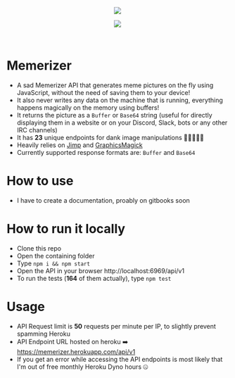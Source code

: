 <p align="center">
  <img src="https://i.imgur.com/HiaDkDQ.png"><br/>
</p>

<p align="center">
    <img src="https://travis-ci.org/tutyamxx/memerizer.svg?branch=master">
</p>

<br />

# Memerizer

* A sad Memerizer API that generates meme pictures on the fly using JavaScript, without the need of saving them to your device!
* It also never writes any data on the machine that is running, everything happens magically on the memory using buffers!
* It returns the picture as a `Buffer` or `Base64` string (useful for directly displaying them in a website or on your Discord, Slack, bots or any other IRC channels)
* It has **23** unique endpoints for dank image manipulations 🤘🏽🤪🤘🏽
* Heavily relies on [Jimp](https://github.com/oliver-moran/jimp) and [GraphicsMagick](https://github.com/aheckmann/gm)
* Currently supported response formats are: `Buffer` and `Base64`

# How to use

* I have to create a documentation, proably on gitbooks soon

# How to run it locally

* Clone this repo
* Open the containing folder
* Type `npm i && npm start`
* Open the API in your browser http://localhost:6969/api/v1
* To run the tests (**164** of them actually), type `npm test`

# Usage

* API Request limit is **50** requests per minute per IP, to slightly prevent spamming Heroku
* API Endpoint URL hosted on heroku ➡️ https://memerizer.herokuapp.com/api/v1
* If you get an error while accessing the API endpoints is most likely that I'm out of free monthly Heroku Dyno hours 🤐
